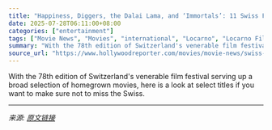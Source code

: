 ```yaml
---
title: "Happiness, Diggers, the Dalai Lama, and ‘Immortals’: 11 Swiss Films Not to Miss at Locarno"
date: 2025-07-28T06:11:00+08:00
categories: ["entertainment"]
tags: ["Movie News", "Movies", "international", "Locarno", "Locarno Film Festival"]
summary: "With the 78th edition of Switzerland's venerable film festival serving up a broad selection of homegrown movies, here is a look at select titles if you want to make sure not to miss the Swiss."
source_url: "https://www.hollywoodreporter.com/movies/movie-news/swiss-films-locarno-2025-happiness-diggers-dalai-lama-1236324139/"
---
```


With the 78th edition of Switzerland's venerable film festival serving up a broad selection of homegrown movies, here is a look at select titles if you want to make sure not to miss the Swiss.

---

*来源: [原文链接](https://www.hollywoodreporter.com/movies/movie-news/swiss-films-locarno-2025-happiness-diggers-dalai-lama-1236324139/)*
